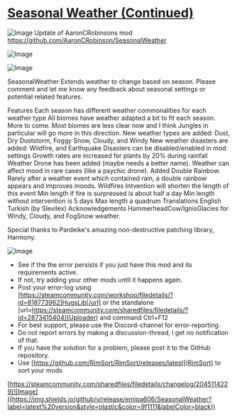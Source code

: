 # [Seasonal Weather (Continued)](https://steamcommunity.com/sharedfiles/filedetails/?id=2045114229)

![Image](https://i.imgur.com/buuPQel.png)
Update of AaronCRobinsons mod
https://github.com/AaronCRobinson/SeasonalWeather

![Image](https://i.imgur.com/pufA0kM.png)
	
![Image](https://i.imgur.com/Z4GOv8H.png)


SeasonalWeather
Extends weather to change based on season. Please comment and let me know any feedback about seasonal settings or potential related features.

Features
Each season has different weather commonalities for each weather type
All biomes have weather adapted a bit to fit each season. More to come.
Most biomes are less clear now and I think Jungles in particular will go more in this direction.
New weather types are added: Dust, Dry Duststorm, Foggy Snow, Cloudy, and Windy
New weather disasters are added: Wildfire, and Earthquake
Disasters can be disabled/enabled in mod settings
Growth rates are increased for plants by 20% during rainfall
Weather Drone has been added (maybe needs a better name). Weather can affect mood in rare cases (like a psychic drone).
Added Double Rainbow. Rarely after a weather event which contained rain, a double rainbow appears and improves moods.
Wildfires
Intvention will shorten the length of this event
Min length if fire is surpressed is about half a day
Min length without intervention is 5 days
Max length a quadrum
Translations
English
Turkish (by Slevilex)
Acknowledgements
HammerheadCow/IgnisGlacies for Windy, Cloudy, and FogSnow weather.

Special thanks to Pardeike's amazing non-destructive patching library, Harmony.

![Image](https://i.imgur.com/PwoNOj4.png)


-  See if the the error persists if you just have this mod and its requirements active.
-  If not, try adding your other mods until it happens again.
-  Post your error-log using [https://steamcommunity.com/workshop/filedetails/?id=818773962]HugsLib[/url] or the standalone [url=https://steamcommunity.com/sharedfiles/filedetails/?id=2873415404](Uploader) and command Ctrl+F12
-  For best support, please use the Discord-channel for error-reporting.
-  Do not report errors by making a discussion-thread, I get no notification of that.
-  If you have the solution for a problem, please post it to the GitHub repository.
-  Use [https://github.com/RimSort/RimSort/releases/latest](RimSort) to sort your mods



[https://steamcommunity.com/sharedfiles/filedetails/changelog/2045114229]![Image]((https://img.shields.io/github/v/release/emipa606/SeasonalWeather?label=latest%20version&style=plastic&color=9f1111&labelColor=black))
